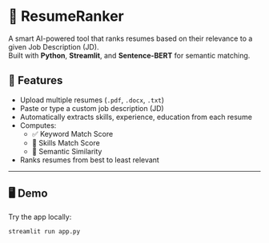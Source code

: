 
# 📄 ResumeRanker

A smart AI-powered tool that ranks resumes based on their relevance to a given Job Description (JD).  
Built with **Python**, **Streamlit**, and **Sentence-BERT** for semantic matching.


## 🚀 Features

- Upload multiple resumes (`.pdf`, `.docx`, `.txt`)
- Paste or type a custom job description (JD)
- Automatically extracts skills, experience, education from each resume
- Computes:
  - ✅ Keyword Match Score
  - 🧠 Skills Match Score
  - 💬 Semantic Similarity
- Ranks resumes from best to least relevant

---

## 🖥️ Demo

Try the app locally:

```bash
streamlit run app.py
